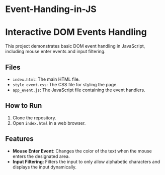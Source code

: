 # Event-Handing-in-JS

# Interactive DOM Events Handling

This project demonstrates basic DOM event handling in JavaScript, including mouse enter events and input filtering.

## Files
- `index.html`: The main HTML file.
- `style_event.css`: The CSS file for styling the page.
- `app_event.js`: The JavaScript file containing the event handlers.

## How to Run
1. Clone the repository.
2. Open `index.html` in a web browser.

## Features
- **Mouse Enter Event**: Changes the color of the text when the mouse enters the designated area.
- **Input Filtering**: Filters the input to only allow alphabetic characters and displays the input dynamically.
